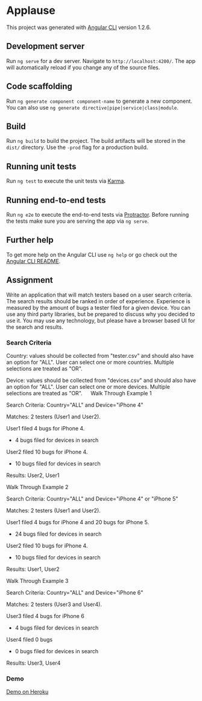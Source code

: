 # Applause

This project was generated with [Angular CLI](https://github.com/angular/angular-cli) version 1.2.6.

## Development server

Run `ng serve` for a dev server. Navigate to `http://localhost:4200/`. The app will automatically reload if you change any of the source files.

## Code scaffolding

Run `ng generate component component-name` to generate a new component. You can also use `ng generate directive|pipe|service|class|module`.

## Build

Run `ng build` to build the project. The build artifacts will be stored in the `dist/` directory. Use the `-prod` flag for a production build.

## Running unit tests

Run `ng test` to execute the unit tests via [Karma](https://karma-runner.github.io).

## Running end-to-end tests

Run `ng e2e` to execute the end-to-end tests via [Protractor](http://www.protractortest.org/).
Before running the tests make sure you are serving the app via `ng serve`.

## Further help

To get more help on the Angular CLI use `ng help` or go check out the [Angular CLI README](https://github.com/angular/angular-cli/blob/master/README.md).

## Assignment
Write an application that will match testers based on a user search criteria. The search results should be ranked in order of experience. Experience is measured by the amount of bugs a tester filed for a given device. You can use any third party libraries, but be prepared to discuss why you decided to use it.  You may use any technology, but please have a browser based UI for the search and results.

### Search Criteria
Country: values should be collected from "tester.csv" and should also have an option for "ALL". User can select one or more countries. Multiple selections are treated as "OR".

Device: values should be collected from "devices.csv" and should also have an option for "ALL". User can select one or more devices. Multiple selections are treated as "OR". 
 
Walk Through Example 1 

Search Criteria: Country="ALL" and Device="iPhone 4"

Matches: 2 testers (User1 and User2). 

User1 filed 4 bugs for iPhone 4.

* 4 bugs filed for devices in search

User2 filed 10 bugs for iPhone 4. 

* 10 bugs filed for devices in search

Results: User2, User1

Walk Through Example 2 

Search Criteria: Country="ALL" and Device="iPhone 4" or "iPhone 5"

Matches: 2 testers (User1 and User2). 

User1 filed 4 bugs for iPhone 4 and 20 bugs for iPhone 5.  
  
* 24 bugs filed for devices in search

User2 filed 10 bugs for iPhone 4.

* 10 bugs filed for devices in search

Results: User1, User2

Walk Through Example 3

Search Criteria: Country="ALL" and Device="iPhone 6" 

Matches: 2 testers (User3 and User4). 

User3 filed 4 bugs for iPhone 6  

* 4 bugs filed for devices in search

User4 filed 0 bugs

* 0 bugs filed for devices in search

Results: User3, User4

### Demo
[Demo on Heroku](https://young-oasis-16527.herokuapp.com/)

